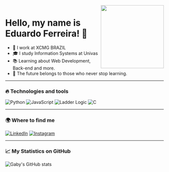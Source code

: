 <img align="right" src="" width="200"/>

# Hello, my name is Eduardo Ferreira! 👋


- 💼 I work at XCMG BRAZIL
- 🎓 I study Information Systems at Univas
- 📚 Learning about Web Development, Back-end and more.
- 🚀 The future belongs to those who never stop learning.
           


---

### 🔥 Technologies and tools
![Python](https://img.shields.io/badge/-Python-3776AB?style=flat&logo=python&logoColor=white)
![JavaScript](https://img.shields.io/badge/-JavaScript-F7DF1E?style=flat&logo=javascript&logoColor=black)
![Ladder Logic](https://img.shields.io/badge/Ladder%20Logic-blue?style=plastic&logo=generic&logoColor=white)
![C](https://img.shields.io/badge/C-A8B9CC?style=flat&logo=c&logoColor=white)

---

### 🌍 Where to find me
[![LinkedIn](https://img.shields.io/badge/-LinkedIn-blue?style=flat&logo=linkedin)](https://www.linkedin.com/in/eduardo-ferreira-b8621b240?utm_source=share&utm_campaign=share_via&utm_content=profile&utm_medium=android_app)
[![Instagram](https://img.shields.io/badge/-Instagram-E4405F?style=flat&logo=instagram&logoColor=white)](https://www.instagram.com/du.ferreirasz/profilecard/?igsh=MXZyNnZ6Z2ZwbDVqag==)

---
### 📈 My Statistics on GitHub


![Gaby's GitHub stats](https://github-readme-stats.vercel.app/api?username=EduardoFerreiraL&show_icons=true&theme=dracula)

